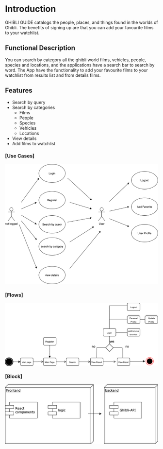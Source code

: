 # Introduction

GHIBLI GUIDE catalogs the people, places, and things found in the worlds of Ghibli. The benefits of signing up are that you can add your favourite films to your watchlist.

## Functional Description

You can search by category all the ghibli world films, vehicles, people, species and locations, and the applications have a search bar to search by word.
The App have the functionality to add your favourite films to your watchlist from results list and from details films.


## Features

<ul>
    <li>Search by query</li>
    <li>Search by categories
        <ul>
            <li>Films</li>
            <li>People</li>
            <li>Species</li>
            <li>Vehicles</li>
            <li>Locations</li>
        </ul>
    </li>
    <li>View details</li>
    <li>Add films to watchlist</li>
</ul>

### [Use Cases] 

![](images/ghibli-use-cases.png)

### [Flows] 

![](images/ghibli-flow.png)

### [Block] 

![](images/ghibli-block.png)
